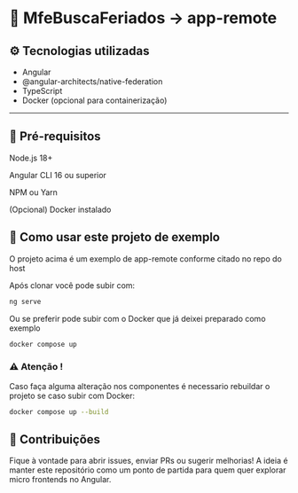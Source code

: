 # 🧩 MfeBuscaFeriados -> app-remote

## ⚙️ Tecnologias utilizadas

- Angular
- @angular-architects/native-federation
- TypeScript
- Docker (opcional para containerização)

---

## 🧰 Pré-requisitos
Node.js 18+

Angular CLI 16 ou superior

NPM ou Yarn

(Opcional) Docker instalado

## 🎯 Como usar este projeto de exemplo

O projeto acima é um exemplo de app-remote conforme citado no repo do host

Após clonar você pode subir com:

```bash
ng serve 
```
 Ou se preferir pode subir com o Docker que já deixei preparado como exemplo

```bash
docker compose up
```

### ⚠️ Atenção !
 Caso faça alguma alteração nos componentes é necessario rebuildar o projeto se caso subir com Docker:
 ```bash
docker compose up --build
```

## 🤝 Contribuições
Fique à vontade para abrir issues, enviar PRs ou sugerir melhorias! A ideia é manter este repositório como um ponto de partida para quem quer explorar micro frontends no Angular.
